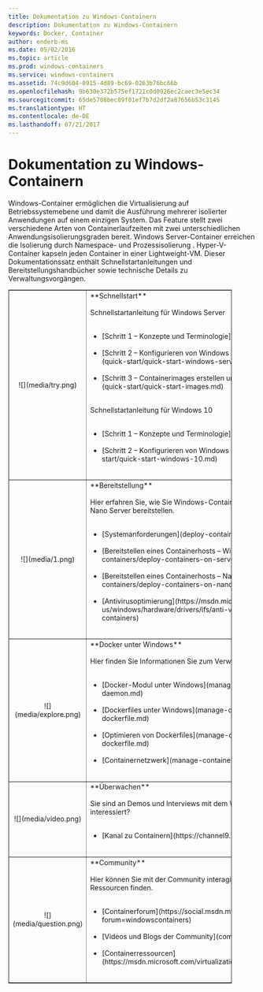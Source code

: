 ```yaml
---
title: Dokumentation zu Windows-Containern
description: Dokumentation zu Windows-Containern
keywords: Docker, Container
author: enderb-ms
ms.date: 05/02/2016
ms.topic: article
ms.prod: windows-containers
ms.service: windows-containers
ms.assetid: 74c9d604-0915-4d89-bc69-0263b76bc66b
ms.openlocfilehash: 9b630e372b575ef1721c0d0926ec2caec3e5ec34
ms.sourcegitcommit: 65de5708bec89f01ef7b7d2df2a87656b53c3145
ms.translationtype: HT
ms.contentlocale: de-DE
ms.lasthandoff: 07/21/2017
---
```

# Dokumentation zu Windows-Containern

Windows-Container ermöglichen die Virtualisierung auf Betriebssystemebene und damit die Ausführung mehrerer isolierter Anwendungen auf einem einzigen System. Das Feature stellt zwei verschiedene Arten von Containerlaufzeiten mit zwei unterschiedlichen Anwendungsisolierungsgraden bereit. Windows Server-Container erreichen die Isolierung durch Namespace- und Prozessisolierung . Hyper-V-Container kapseln jeden Container in einer Lightweight-VM. Dieser Dokumentationssatz enthält Schnellstartanleitungen und Bereitstellungshandbücher sowie technische Details zu Verwaltungsvorgängen.

<table border="1" style="background-color:FFFFCC;border-collapse:collapse;border:1px solid FFCC00;color:000000;width:90%" cellpadding="25" cellspacing="5">
<tr>
<td ><center>![](media/try.png)</center></td>
<td>**Schnellstart**<br /><br />
Schnellstartanleitung für Windows Server<br /><br />
<ul>
<li>[Schritt 1 – Konzepte und Terminologie](quick-start/index.md)<br /><br /></li>
<li>[Schritt 2 – Konfigurieren von Windows Server und des ersten Containers](quick-start/quick-start-windows-server.md)<br /><br /></li>
<li>[Schritt 3 – Containerimages erstellen und mithilfe von Push übertragen](quick-start/quick-start-images.md)<br /><br /></li>
</ul>
Schnellstartanleitung für Windows 10<br /><br />
<ul>
<li>[Schritt 1 – Konzepte und Terminologie](quick-start/index.md)<br /><br /></li>
<li>[Schritt 2 – Konfigurieren von Windows 10 und erster Container](quick-start/quick-start-windows-10.md)<br /><br /></li>
</ul>
</td>
</tr>
<tr>
<td ><center>![](media/1.png)</center></td>
<td>**Bereitstellung**<br /><br />
Hier erfahren Sie, wie Sie Windows-Container unter Windows Server2016 und Nano Server bereitstellen.<br /><br />
<ul>
<li>[Systemanforderungen](deploy-containers/system-requirements.md)<br /><br /></li>
<li>[Bereitstellen eines Containerhosts – Windows Server](deploy-containers/deploy-containers-on-server.md)<br /><br /></li>
<li>[Bereitstellen eines Containerhosts – Nano Server](deploy-containers/deploy-containers-on-nano.md)<br /><br /></li>
<li>[Antivirusoptimierung](https://msdn.microsoft.com/en-us/windows/hardware/drivers/ifs/anti-virus-optimization-for-windows-containers)<br /><br /></li>
</ul>
</td>
</tr>

<tr>
<td ><center>![](media/explore.png)</center></td>
<td>**Docker unter Windows**<br /><br />
Hier finden Sie Informationen Sie zum Verwalten von Docker unter Windows.<br /><br />
<ul>
<li>[Docker-Modul unter Windows](manage-docker/configure-docker-daemon.md)<br /><br /></li>
<li>[Dockerfiles unter Windows](manage-docker/manage-windows-dockerfile.md)<br /><br /></li>
<li>[Optimieren von Dockerfiles](manage-docker/optimize-windows-dockerfile.md)<br /><br /></li>
<li>[Containernetzwerk](manage-containers/container-networking.md)<br /><br /></li>
</ul>
</td>
</tr>

<tr>
<td ><center>![](media/video.png)</center></td>
<td>**Überwachen**<br /><br />
Sie sind an Demos und Interviews mit dem Windows-Container-Team interessiert?<br /><br />
<ul>
<li>[Kanal zu Containern](https://channel9.msdn.com/Blogs/containers)</li>
</ul>
<br />
</td>
</tr>

<tr>
<td ><center>![](media/question.png)</center></td>
<td>**Community**<br /><br />
Hier können Sie mit der Community interagieren, Beispiele testen und weitere Ressourcen finden.<br /><br />
<ul>
<li>[Containerforum](https://social.msdn.microsoft.com/Forums/en-US/home?forum=windowscontainers)<br /><br /></li>
<li>[Videos und Blogs der Community](communitylinks.md)<br /><br /></li>
<li>[Containerressourcen](https://msdn.microsoft.com/virtualization/community/community_overview)<br /><br /></li>
</ul>
</td>
</tr>
</table>
